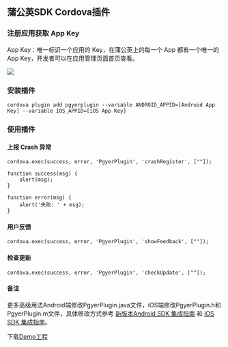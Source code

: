 ## 蒲公英SDK Cordova插件

### 注册应用获取 App Key

App Key：唯一标识一个应用的 Key，在蒲公英上的每一个 App 都有一个唯一的 App Key，开发者可以在应用管理页面首页查看。

![](https://static.pgyer.com/image/view/admin_images/1a2818d1f66c77a80970481b48a4145b)

### 安装插件

```
cordova plugin add pgyerplugin --variable ANDROID_APPID=[Android App Key] --variable IOS_APPID=[iOS App Key]
```

### 使用插件
#### 上报 Crash 异常

```
cordova.exec(success, error, 'PgyerPlugin', 'crashRegister', [""]);

function success(msg) {
    alert(msg);
}

function error(msg) {
    alert('失败: ' + msg);
}
```

#### 用户反馈
```
cordova.exec(success, error, 'PgyerPlugin', 'showFeedback', [""]);
```

#### 检查更新
```
cordova.exec(success, error, 'PgyerPlugin', 'checkUpdate', [""]);
```

#### 备注
更多高级用法Android端修改PgyerPlugin.java文件，iOS端修改PgyerPlugin.h和PgyerPlugin.m文件，具体修改方式参考 [新版本Android SDK 集成指南](https://www.pgyer.com/doc/view/new_sdk_android_guide) 和 [iOS SDK 集成指南](https://www.pgyer.com/doc/view/sdk_ios_guide)。

下载[Demo工程](https://github.com/Pgyer/PgyerPluginDemo)


